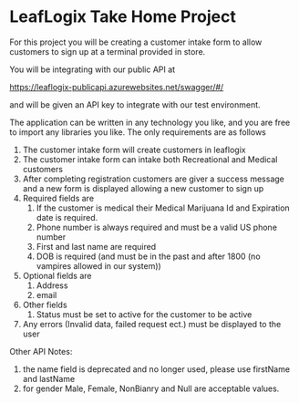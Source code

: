 # LeafLogix Take Home Project 

For this project you will be creating a customer intake form to allow customers to sign up at a terminal provided in store. 

You will be integrating with our public API at 

https://leaflogix-publicapi.azurewebsites.net/swagger/#/

and will be given an API key to integrate with our test environment.  

The application can be written in any technology you like, and you are free to import any libraries you like. The only requirements are as follows

1. The customer intake form will create customers in leaflogix 
1. The customer intake form can intake both Recreational and Medical customers 
1. After completing registration customers are giver a success message and a new form is displayed allowing a new customer to sign up
1. Required fields are
    1. If the customer is medical their Medical Marijuana Id and Expiration date is required. 
    1. Phone number is always required and must be a valid US phone number 
    1. First and last name are required
    1. DOB is required (and must be in the past and after 1800 (no vampires allowed in our system)) 
1. Optional fields are
    1. Address
    1. email 
1. Other fields
    1. Status must be set to active for the customer to be active 
1. Any errors (Invalid data, failed request ect.) must be displayed to the user

Other API Notes: 
1. the name field is deprecated and no longer used, please use firstName and lastName
1. for gender Male, Female, NonBianry and Null are acceptable values.
